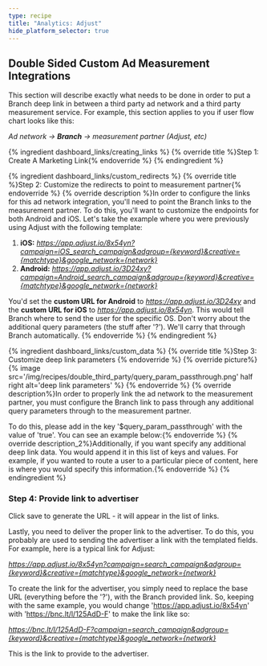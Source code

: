 ```yaml
---
type: recipe
title: "Analytics: Adjust"
hide_platform_selector: true
---
```


## Double Sided Custom Ad Measurement Integrations

This section will describe exactly what needs to be done in order to put a Branch deep link in between a third party ad network and a third party measurement service. For example, this section applies to you if user flow chart looks like this:

_Ad network -> **Branch** -> measurement partner (Adjust, etc)_

{% ingredient dashboard_links/creating_links %}
{% override title %}Step 1: Create A Marketing Link{% endoverride %}
{% endingredient %}

{% ingredient dashboard_links/custom_redirects %}
{% override title %}Step 2: Customize the redirects to point to measurement partner{% endoverride %}
{% override description %}In order to configure the links for this ad network integration, you'll need to point the Branch links to the measurement partner. To do this, you'll want to customize the endpoints for both Android and iOS. Let's take the example where you were previously using Adjust with the following template:

1. **iOS:** _https://app.adjust.io/8x54yn?campaign=iOS_search_campaign&adgroup={keyword}&creative={matchtype}&google_network={network}_
1. **Android:** _https://app.adjust.io/3D24xy?campaign=Android_search_campaign&adgroup={keyword}&creative={matchtype}&google_network={network}_

You'd set the **custom URL for Android** to _https://app.adjust.io/3D24xy_ and the **custom URL for iOS** to _https://app.adjust.io/8x54yn_. This would tell Branch where to send the user for the specific OS. Don't worry about the additional query parameters (the stuff after '?'). We'll carry that through Branch automatically.
{% endoverride %}
{% endingredient %}

{% ingredient dashboard_links/custom_data %}
{% override title %}Step 3: Customize deep link parameters {% endoverride %}
{% override picture%}
{% image src='/img/recipes/double_third_party/query_param_passthrough.png' half right alt='deep link parameters' %}
{% endoverride %}
{% override description%}In order to properly link the ad network to the measurement partner, you must configure the Branch link to pass through any additional query parameters through to the measurement partner.

To do this, please add in the key '$query_param_passthrough' with the value of 'true'. You can see an example below:{% endoverride %}
{% override description_2%}Additionally, if you want specify any additional deep link data. You would append it in this list of keys and values. For example, if you wanted to route a user to a particular piece of content, here is where you would specify this information.{% endoverride %}
{% endingredient %}

### Step 4: Provide link to advertiser

Click save to generate the URL - it will appear in the list of links.

Lastly, you need to deliver the proper link to the advertiser. To do this, you probably are used to sending the advertiser a link with the templated fields. For example, here is a typical link for Adjust:

_https://app.adjust.io/8x54yn?campaign=search_campaign&adgroup={keyword}&creative={matchtype}&google_network={network}_

To create the link for the advertiser, you simply need to replace the base URL (everything before the '?'), with the Branch provided link. So, keeping with the same example, you would change 'https://app.adjust.io/8x54yn' with 'https://bnc.lt/l/125AdD-F' to make the link like so:

_https://bnc.lt/l/125AdD-F?campaign=search_campaign&adgroup={keyword}&creative={matchtype}&google_network={network}_

This is the link to provide to the advertiser.
